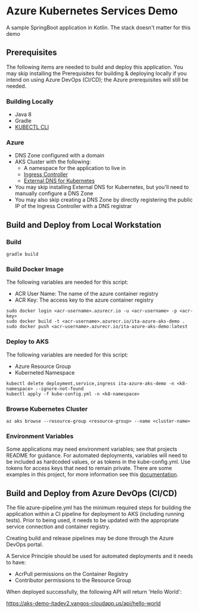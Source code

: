 # Azure Kubernetes Services Demo

A sample SpringBoot application in Kotlin. The stack doesn't matter for this demo

## Prerequisites

The following items are needed to build and deploy this application. You may skip installing the Prerequisites for
building & deploying locally if you intend on using Azure DevOps (CI/CD); the Azure prerequisites will still be needed.

### Building Locally

- Java 8
- Gradle
- [KUBECTL CLI](https://kubernetes.io/docs/tasks/tools/install-kubectl)

### Azure

- DNS Zone configured with a domain
- AKS Cluster with the following:
  - A namespace for the application to live in
  - [Ingress Controller](https://docs.microsoft.com/en-us/azure/aks/ingress-basic)
  - [External DNS for Kubernetes](https://github.com/kubernetes-sigs/external-dns/blob/master/docs/tutorials/azure.md)
- You may skip installing External DNS for Kubernetes, but you'll need to manually configure a DNS Zone
- You may also skip creating a DNS Zone by directly registering the public IP of the Ingress Controller with a DNS registrar

## Build and Deploy from Local Workstation

### Build

```shell script
gradle build
```

### Build Docker Image

The following variables are needed for this script:

- ACR User Name: The name of the azure container registry
- ACR Key: The access key to the azure container registry

```shell script
sudo docker login <acr-username>.azurecr.io -u <acr-username> -p <acr-key>
sudo docker build -t <acr-username>.azurecr.io/ita-azure-aks-demo .
sudo docker push <acr-username>.azurecr.io/ita-azure-aks-demo:latest
```

### Deploy to AKS

The following variables are needed for this script:

- Azure Resource Group
- Kuberneted Namespace

```shell script
kubectl delete deployment,service,ingress ita-azure-aks-demo -n <k8-namespace> --ignore-not-found
kubectl apply -f kube-config.yml -n <k8-namespace>
```

### Browse Kubernetes Cluster

```shell script
az aks browse --resource-group <resource-group> --name <cluster-name>
```

### Environment Variables

Some applications may need environment variables; see that projects README for guidance.
For automated deployments, variables will need to be included as hardcoded values, or as tokens in the kube-config.yml. Use tokens for access keys that need to remain private. There are some examples in this project, for more information see this [documentation](https://github.com/qetza/vsts-replacetokens-task#readme).

## Build and Deploy from Azure DevOps (CI/CD)

The file azure-pipeline.yml has the minimum required steps for building the application within a CI pipeline for deployment to AKS (including running tests). Prior to being used, it needs to be updated with the appropriate service connection and container registry.

Creating build and release pipelines may be done through the Azure DevOps portal.

A Service Principle should be used for automated deployments and it needs to have:

- AcrPull permissions on the Container Registry
- Contributor permissions to the Resource Group

When deployed successfully, the following API will return 'Hello World':

<https://aks-demo-itadev2.vangos-cloudapp.us/api/hello-world>

